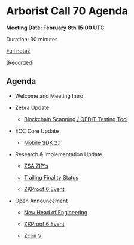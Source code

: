 # Arborist Call 70 Agenda

**Meeting Date: February 8th 15:00 UTC**

Duration: 30 minutes

[Full notes](https://github.com/ZcashCommunityGrants/arboretum-notes/blob/main/AllArboristCallNotes/Arborist%20Call%2070-Notes.md)

[Recorded]


## Agenda


+ Welcome and Meeting Intro

 

+ Zebra Update

     - [Blockchain Scanning / QEDIT Testing Tool](https://github.com/ZcashCommunityGrants/arboretum-notes/blob/main/AllArboristCallNotes/Arborist%20Call%2070-Notes.md#1-zebra-update---blockchain-scanning--qedit-testing-tool)


+ ECC Core Update

     - [Mobile SDK 2.1](https://github.com/ZcashCommunityGrants/arboretum-notes/blob/main/AllArboristCallNotes/Arborist%20Call%2070-Notes.md#2-ecc-update---mobile-sdk-21)

+ Research & Implementation Update 
 
     - [ZSA ZIP's](https://github.com/ZcashCommunityGrants/arboretum-notes/blob/main/AllArboristCallNotes/Arborist%20Call%2070-Notes.md#3-research--implementation-updates-i-zsa-zips)
     
     - [Trailing Finality Status](https://github.com/ZcashCommunityGrants/arboretum-notes/blob/main/AllArboristCallNotes/Arborist%20Call%2070-Notes.md#3-research--implementation-updates-i-frost-update)

     - [ZKProof 6 Event](https://github.com/ZcashCommunityGrants/arboretum-notes/blob/main/AllArboristCallNotes/Arborist%20Call%2070-Notes.md#3-research--implementation-updates-i-trailing-finality-status)



+ Open Announcement

     - [New Head of Engineering](https://github.com/ZcashCommunityGrants/arboretum-notes/blob/main/AllArboristCallNotes/Arborist%20Call%2070-Notes.md#4-open-announcement-i-new-head-of-engineering)

     - [ZKProof 6 Event](https://github.com/ZcashCommunityGrants/arboretum-notes/blob/main/AllArboristCallNotes/Arborist%20Call%2070-Notes.md#4-open-announcement-ii-zkproof-6-event)

     - [Zcon V](https://github.com/ZcashCommunityGrants/arboretum-notes/blob/main/AllArboristCallNotes/Arborist%20Call%2070-Notes.md#4-open-announcement-iii-zcon-v)
